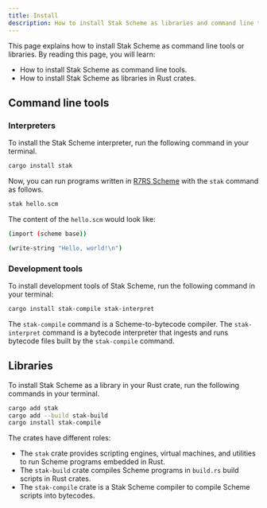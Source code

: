```yaml
---
title: Install
description: How to install Stak Scheme as libraries and command line tools
---
```


This page explains how to install Stak Scheme as command line tools or libraries. By reading this page, you will learn:

- How to install Stak Scheme as command line tools.
- How to install Stak Scheme as libraries in Rust crates.

## Command line tools

### Interpreters

To install the Stak Scheme interpreter, run the following command in your terminal.

```sh
cargo install stak
```

Now, you can run programs written in [R7RS Scheme][r7rs] with the `stak` command as follows.

```sh
stak hello.scm
```

The content of the `hello.scm` would look like:

```sh
(import (scheme base))

(write-string "Hello, world!\n")
```

### Development tools

To install development tools of Stak Scheme, run the following command in your terminal:

```sh
cargo install stak-compile stak-interpret
```

The `stak-compile` command is a Scheme-to-bytecode compiler. The `stak-interpret` command is a bytecode interpreter that ingests and runs bytecode files built by the `stak-compile` command.

## Libraries

To install Stak Scheme as a library in your Rust crate, run the following commands in your terminal.

```sh
cargo add stak
cargo add --build stak-build
cargo install stak-compile
```

The crates have different roles:

- The `stak` crate provides scripting engines, virtual machines, and utilities to run Scheme programs embedded in Rust.
- The `stak-build` crate compiles Scheme programs in `build.rs` build scripts in Rust crates.
- The `stak-compile` crate is a Stak Scheme compiler to compile Scheme scripts into bytecodes.

[r7rs]: https://r7rs.org/

